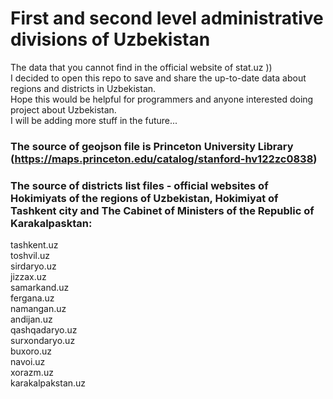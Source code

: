 # First and second level administrative divisions of Uzbekistan
The data that you cannot find in the official website of stat.uz ))  
I decided to open this repo to save and share the up-to-date data about regions and districts in Uzbekistan.  
Hope this would be helpful for programmers and anyone interested doing project about Uzbekistan.  
I will be adding more stuff in the future...  
  
### The source of geojson file is Princeton University Library (https://maps.princeton.edu/catalog/stanford-hv122zc0838)  
### The source of districts list files - official websites of Hokimiyats of the regions of Uzbekistan, Hokimiyat of Tashkent city and The Cabinet of Ministers of the Republic of Karakalpasktan:
tashkent.uz  
toshvil.uz  
sirdaryo.uz  
jizzax.uz  
samarkand.uz  
fergana.uz  
namangan.uz  
andijan.uz  
qashqadaryo.uz  
surxondaryo.uz  
buxoro.uz  
navoi.uz  
xorazm.uz  
karakalpakstan.uz  
